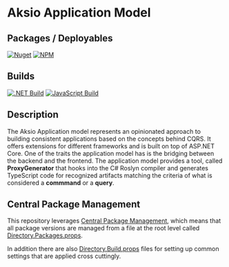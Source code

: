# Aksio Application Model

## Packages / Deployables

[![Nuget](https://img.shields.io/nuget/v/Aksio.Applications?logo=nuget)](http://nuget.org/packages/aksio.applications)
[![NPM](https://img.shields.io/npm/v/@aksio/applications?label=@aksio/applications&logo=npm)](https://www.npmjs.com/package/@aksio/applications)

## Builds

[![.NET Build](https://github.com/aksio-insurtech/Applications/actions/workflows/dotnet-build.yml/badge.svg)](https://github.com/aksio-insurtech/Applications/actions/workflows/dotnet-build.yml)
[![JavaScript Build](https://github.com/aksio-insurtech/Applications/actions/workflows/javascript-build.yml/badge.svg)](https://github.com/aksio-insurtech/Applications/actions/workflows/javascript-build.yml)

## Description

The Aksio Application model represents an opinionated approach to building consistent applications based on the concepts behind CQRS.
It offers extensions for different frameworks and is built on top of ASP.NET Core. One of the traits the application model has is the
bridging between the backend and the frontend. The application model provides a tool, called **ProxyGenerator** that hooks into the
C# Roslyn compiler and generates TypeScript code for recognized artifacts matching the criteria of what is considered a **commmand** or
a **query**.

## Central Package Management

This repository leverages [Central Package Management](https://learn.microsoft.com/en-us/nuget/consume-packages/Central-Package-Management), which
means that all package versions are managed from a file at the root level called [Directory.Packages.props](./Directory.Packages.props).

In addition there are also [Directory.Build.props](https://learn.microsoft.com/en-us/visualstudio/msbuild/customize-by-directory?view=vs-2022#directorybuildprops-and-directorybuildtargets) files for
setting up common settings that are applied cross cuttingly.